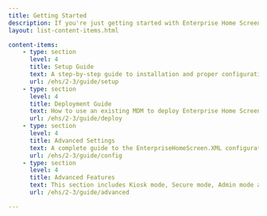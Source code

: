 ```yaml
---
title: Getting Started
description: If you're just getting started with Enterprise Home Screen, these guides will ensure a trouble-free experience from proper setup through the use of advanced features.
layout: list-content-items.html

content-items:
    - type: section
      level: 4
      title: Setup Guide
      text: A step-by-step guide to installation and proper configuration of Enterprise Home Screen on a device 
      url: /ehs/2-3/guide/setup
    - type: section
      level: 4
      title: Deployment Guide
      text: How to use an existing MDM to deploy Enterprise Home Screen to devices
      url: /ehs/2-3/guide/deploy
    - type: section
      level: 4
      title: Advanced Settings
      text: A complete guide to the EnterpriseHomeScreen.XML configuration file
      url: /ehs/2-3/guide/config
    - type: section
      level: 4
      title: Advanced Features
      text: This section includes Kiosk mode, Secure mode, Admin mode and Certificate usage
      url: /ehs/2-3/guide/advanced

---    
```


  